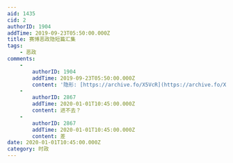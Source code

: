 ```yaml
---
aid: 1435
cid: 2
authorID: 1904
addTime: 2019-09-23T05:50:00.000Z
title: 赛博恶政隐短篇汇集
tags:
    - 恶政
comments:
    -
        authorID: 1904
        addTime: 2019-09-23T05:50:00.000Z
        content: '隐形: [https://archive.fo/X5VcR](https://archive.fo/X5VcR)'
    -
        authorID: 2867
        addTime: 2020-01-01T10:45:00.000Z
        content: 进不去？
    -
        authorID: 2867
        addTime: 2020-01-01T10:45:00.000Z
        content: 差
date: 2020-01-01T10:45:00.000Z
category: 时政
---
```




